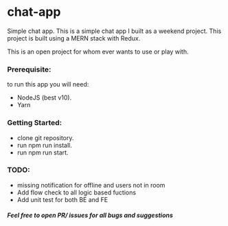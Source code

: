 # chat-app
Simple chat app.
This is a simple chat app I built as a weekend project. 
This project is built using a MERN stack with Redux.

This is an open project for whom ever wants to use or play with. 

### Prerequisite:
 to run this app you will need:
  -  NodeJS (best v10).
  - Yarn

### Getting Started:
  - clone git repository.
  - run npm run install.
  - run npm run start.

### TODO:
 - missing notification for offline and users not in room
 - Add flow check to all logic based fuctions 
 - Add unit test for both BE and FE
 
 
 ##### Feel free to open PR/ issues for all bugs and suggestions
 